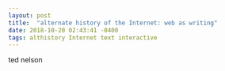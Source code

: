```yaml
--- 
layout: post 
title:  "alternate history of the Internet: web as writing" 
date: 2018-10-20 02:43:41 -0400 
tags: althistory Internet text interactive
---
```


ted nelson